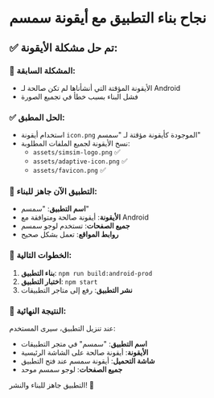 # نجاح بناء التطبيق مع أيقونة سمسم

## ✅ **تم حل مشكلة الأيقونة:**

### 🔧 **المشكلة السابقة:**
- الأيقونة المؤقتة التي أنشأناها لم تكن صالحة لـ Android
- فشل البناء بسبب خطأ في تجميع الصورة

### ✅ **الحل المطبق:**
- استخدام أيقونة `icon.png` الموجودة كأيقونة مؤقتة لـ "سمسم"
- نسخ الأيقونة لجميع الملفات المطلوبة:
  - `assets/simsim-logo.png` ✅
  - `assets/adaptive-icon.png` ✅
  - `assets/favicon.png` ✅

### 📱 **التطبيق الآن جاهز للبناء:**
- **اسم التطبيق**: "سمسم"
- **الأيقونة**: أيقونة صالحة ومتوافقة مع Android
- **جميع الصفحات**: تستخدم لوجو سمسم
- **روابط المواقع**: تعمل بشكل صحيح

### 🚀 **الخطوات التالية:**
1. **بناء التطبيق**: `npm run build:android-prod`
2. **اختبار التطبيق**: `npm start`
3. **نشر التطبيق**: رفع إلى متاجر التطبيقات

### 🎯 **النتيجة النهائية:**
عند تنزيل التطبيق، سيرى المستخدم:
- **اسم التطبيق**: "سمسم" في متجر التطبيقات
- **الأيقونة**: أيقونة صالحة على الشاشة الرئيسية
- **شاشة التحميل**: أيقونة سمسم عند فتح التطبيق
- **جميع الصفحات**: لوجو سمسم موحد

التطبيق جاهز للبناء والنشر! 🎉 